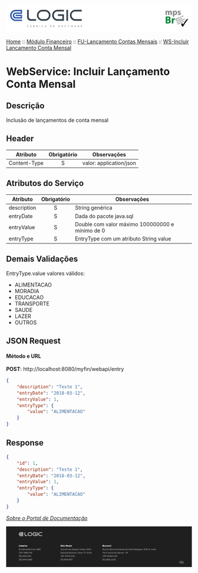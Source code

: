 ![Cabecalho](../../../ReadMe-Anexos/Cabecalho.png)


[Home](../../../ReadMe.md) :: [Módulo Financeiro](../../Modulo-Financeiro.md) :: [FU-Lançamento Contas Mensais](../FU-Lancamento-Contas-Mensais.md) :: [WS-Incluir Lancamento Conta Mensal](WS-Incluir-Lancamento-Conta-Mensal.md)


# WebService: Incluir Lançamento Conta Mensal

## Descrição

Inclusão de lançamentos de conta mensal

## Header

| Atributo                          | Obrigatório | Observações                          |
|-----------------------------------|:-----------:|--------------------------------------|
| Content-Type |    S     | valor: application/json |


## Atributos do Serviço

| Atributo                          | Obrigatório | Observações                          |
|-----------------------------------|:-----------:|--------------------------------------|
| description | S | String genérica |
| entryDate | S | Dada do pacote java.sql |
| entryValue | S | Double com valor máximo 100000000 e mínimo de 0 |
| entryType | S | EntryType com um atributo String value |

## Demais Validações

EntryType.value valores válidos:
 - ALIMENTACAO
 - MORADIA
 - EDUCACAO
 - TRANSPORTE
 - SAUDE
 - LAZER
 - OUTROS

## JSON Request
#### Método e URL
**POST**: http://localhost:8080/myfin/webapi/entry
~~~json
{
    "description": "Teste 1",
    "entryDate": "2018-03-12",
    "entryValue": 1,
    "entryType": {
    	"value": "ALIMENTACAO"
    }
}
~~~

## Response

~~~json
{
    "id": 1,
    "description": "Teste 1",
    "entryDate": "2018-03-12",
    "entryValue": 1,
    "entryType": {
        "value": "ALIMENTACAO"
    }
}
~~~

_[Sobre o Portal de Documentação](../../../About/About.md)_

![Rodape](../../../ReadMe-Anexos/Rodape.png)
